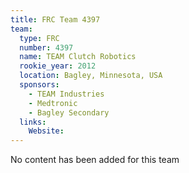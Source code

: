 ```yaml
---
title: FRC Team 4397
team:
  type: FRC
  number: 4397
  name: TEAM Clutch Robotics
  rookie_year: 2012
  location: Bagley, Minnesota, USA
  sponsors:
    - TEAM Industries
    - Medtronic
    - Bagley Secondary
  links:
    Website: 
---
```

No content has been added for this team